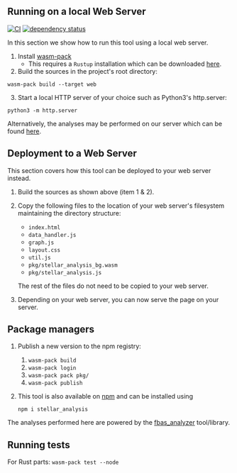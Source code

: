 ## Running on a local Web Server

[![CI](https://github.com/wiberlin/stellar_analysis/actions/workflows/test.yml/badge.svg)](https://github.com/wiberlin/stellar_analysis/actions/workflows/test.yml)
[![dependency status](https://deps.rs/repo/github/wiberlin/stellar_analysis/status.svg)](https://deps.rs/repo/github/wiberlin/stellar_analysis)

In this section we show how to run this tool using a local web server.

1. Install [wasm-pack](https://rustwasm.github.io/wasm-pack/installer/)
	- This requires a `Rustup` installation which can be downloaded [here](https://www.rust-lang.org/tools/install).
2. Build the sources in the project's root directory: 

```
wasm-pack build --target web
```

3. Start a local HTTP server of your choice such as Python3's http.server:

```
python3 -m http.server
```

Alternatively, the analyses may be performed on our server which can be found [here](https://trudi.weizenbaum-institut.de/stellar_analysis.html).

## Deployment to a Web Server

This section covers how this tool can be deployed to your web server instead.

1. Build the sources as shown above (item 1 & 2).
2. Copy the following files to the location of your web server's filesystem maintaining the directory structure:

	- `index.html`
	- `data_handler.js`
	- `graph.js`
	- `layout.css`
	- `util.js`
	- `pkg/stellar_analysis_bg.wasm`
	- `pkg/stellar_analysis.js`

	The rest of the files do not need to be copied to your web server.

3. Depending on your web server, you can now serve the page on your server.

## Package managers

1. Publish a new version to the npm registry:

    1. `wasm-pack build`
    2. `wasm-pack login`
    3. `wasm-pack pack pkg/`
    4. `wasm-pack publish`

2. This tool is also available on [npm](https://www.npmjs.com/package/stellar_analysis) and can be installed using

	`npm i stellar_analysis`

The analyses performed here are powered by the [fbas_analyzer](https://github.com/wiberlin/fbas_analyzer) tool/library.

## Running tests

For Rust parts: `wasm-pack test --node`
